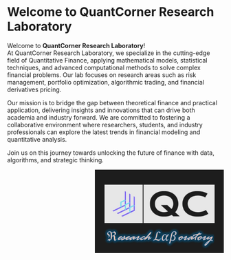 # Welcome to QuantCorner Research Laboratory

Welcome to **QuantCorner Research Laboratory**!  
At QuantCorner Research Laboratory, we specialize in the cutting-edge field of Quantitative Finance, applying mathematical models, statistical techniques, and advanced computational methods to solve complex financial problems. Our lab focuses on research areas such as risk management, portfolio optimization, algorithmic trading, and financial derivatives pricing.  


Our mission is to bridge the gap between theoretical finance and practical application, delivering insights and innovations that can drive both academia and industry forward. We are committed to fostering a collaborative environment where researchers, students, and industry professionals can explore the latest trends in financial modeling and quantitative analysis.

Join us on this journey towards unlocking the future of finance with data, algorithms, and strategic thinking.

<img src="https://github.com/QuantCorner-Research-Lab/QuantCorner-Research-lab/blob/main/qcr.png" alt="QuantCorner Research Laboratory Logo" width="300" align="right"/>
